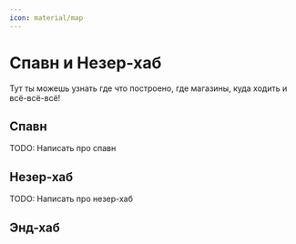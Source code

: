 ```yaml
---
icon: material/map
---
```


# Спавн и Незер-хаб
Тут ты можешь узнать где что построено, где магазины, куда ходить и всё-всё-всё!

## Спавн

TODO: Написать про спавн

## Незер-хаб

TODO: Написать про незер-хаб

## Энд-хаб
